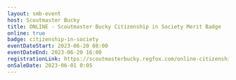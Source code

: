 ```yaml
---
layout: smb-event
host: Scoutmaster Bucky
title: ONLINE - Scoutmaster Bucky Citizenship in Society Merit Badge
online: true
badge: citizenship-in-society
eventDateStart: 2023-06-20 08:00
eventDateEnd: 2023-06-20 16:00
registrationLink: https://scoutmasterbucky.regfox.com/online-citizenship-in-society-merit-badge---2023-06-20
onSaleDate: 2023-06-01 0:05
---
```

